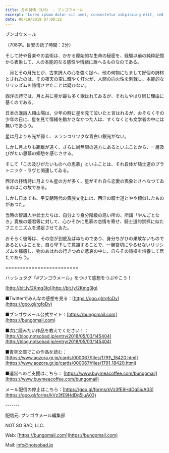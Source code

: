 ```yaml
---
title: 月の詩情（3/6） - ブンゴウメール
excerpt: 'Lorem ipsum dolor sit amet, consectetur adipiscing elit, sed do eiusmod tempor incididunt ut labore et dolore magna aliqua. Praesent elementum facilisis leo vel fringilla est ullamcorper eget. At imperdiet dui accumsan sit amet nulla facilisi morbi tempus.'
date: 06/19/2019 07:00:22
---
```


ブンゴウメール

（708字。目安の読了時間：2分）

そして詩や音楽やの芸術は、かかる原始的な生命の秘密を、経験以前の純粋記憶から表象して、人の本能的なる感性や情緒に訴へるものなのである。

　月とその月光とが、古来詩人の心を強く捉へ、他の何物にもまして好個の詩材とされたのは、その夜天の空に輝やく灯火が、人間の向火性を刺戟し、本能的なリリシズムを詩情させたことは疑ひない。

西洋の詩では、月と共に星が最も多く歌はれてゐるが、それもやはり同じ理由に基くのである。

日本の漢詩人頼山陽は、少年の時に星を見て泣いたと言はれるが、おそらくその少年の日に、星を見て情緒を動かさなかつた人は、すくなくとも文学者の中には無いであらう。

星は月よりも光が弱く、メランコリツクな青白い銀光がない。

しかし月よりも距離が遠く、さらに尚無限の遠方にあるといふことから、一層及びがたい思慕の郷愁を感じさせる。

そして「この及びがたいものへの思慕」といふことは、それ自体が騎士道のプラトニツク・ラヴと関連してゐる。

西洋の抒情詩に月よりも星の方が多く、星がそれ自ら恋愛の表象とさへなつてゐるのはこの故である。

しかし日本でも、平安朝時代の貴族文化には、西洋の騎士道とやや類似したものがあつた。

当時の智識人や武士たちは、自分より身分階級の高い所の、所謂「やんごとなき」貴族の姫君等に対して、心ひそかに思慕の恋情を寄せ、騎士道的崇拝に似たフエミニズムを満足させてゐた。

おそらく彼等は、その恋が到底及ばぬものであり、身分ちがひの果敢ないものであるといふことを、自ら卑下して意識することで、一層哀切にやるせないリリシズムを痛感し、物のあはれの行きつめた悲哀の中に、自らその詩操を培養して居たであらう。

\=========================

ハッシュタグ「#ブンゴウメール」をつけて感想をつぶやこう！　

[http://bit.ly/2Kmg3Ig](http://bit.ly/2Kmg3Ig)

■Twitterでみんなの感想を見る：[https://goo.gl/rgfoDv](https://goo.gl/rgfoDv)

■ブンゴウメール公式サイト：[https://bungomail.com](https://bungomail.com)

■次に読みたい作品を教えてください！：[http://blog.notsobad.jp/entry/2018/05/03/145404](http://blog.notsobad.jp/entry/2018/05/03/145404)

■青空文庫でこの作品を読む：[https://www.aozora.gr.jp/cards/000067/files/1791\_18420.html](https://www.aozora.gr.jp/cards/000067/files/1791_18420.html)

■運営へのご支援はこちら： [https://www.buymeacoffee.com/bungomail](https://www.buymeacoffee.com/bungomail)

メール配信の停止はこちら：[https://goo.gl/forms/kVz3fE9HdDq5iuA03](https://goo.gl/forms/kVz3fE9HdDq5iuA03)

\-------

配信元: ブンゴウメール編集部

NOT SO BAD, LLC.

Web: [https://bungomail.com](https://bungomail.com)

Mail: info@notsobad.jp